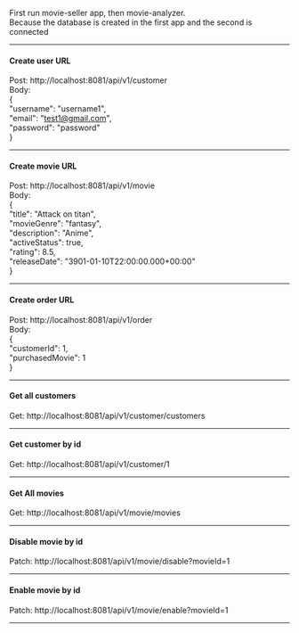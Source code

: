 First run movie-seller app, then movie-analyzer.  
Because the database is created in the first app and the second is connected

---

#### Create user URL

Post: http://localhost:8081/api/v1/customer  
Body:  
{  
"username": "username1",  
"email": "test1@gmail.com",  
"password": "password"  
}

---

#### Create movie URL

Post: http://localhost:8081/api/v1/movie  
Body:  
{  
"title": "Attack on titan",  
"movieGenre": "fantasy",  
"description": "Anime",  
"activeStatus": true,  
"rating": 8.5,  
"releaseDate": "3901-01-10T22:00:00.000+00:00"  
}

---

#### Create order URL

Post: http://localhost:8081/api/v1/order  
Body:  
{  
"customerId": 1,  
"purchasedMovie": 1  
}

---

#### Get all customers

Get: http://localhost:8081/api/v1/customer/customers

---

#### Get customer by id

Get: http://localhost:8081/api/v1/customer/1

---

#### Get All movies

Get: http://localhost:8081/api/v1/movie/movies

---

#### Disable movie by id

Patch: http://localhost:8081/api/v1/movie/disable?movieId=1

---

#### Enable movie by id

Patch: http://localhost:8081/api/v1/movie/enable?movieId=1

---
